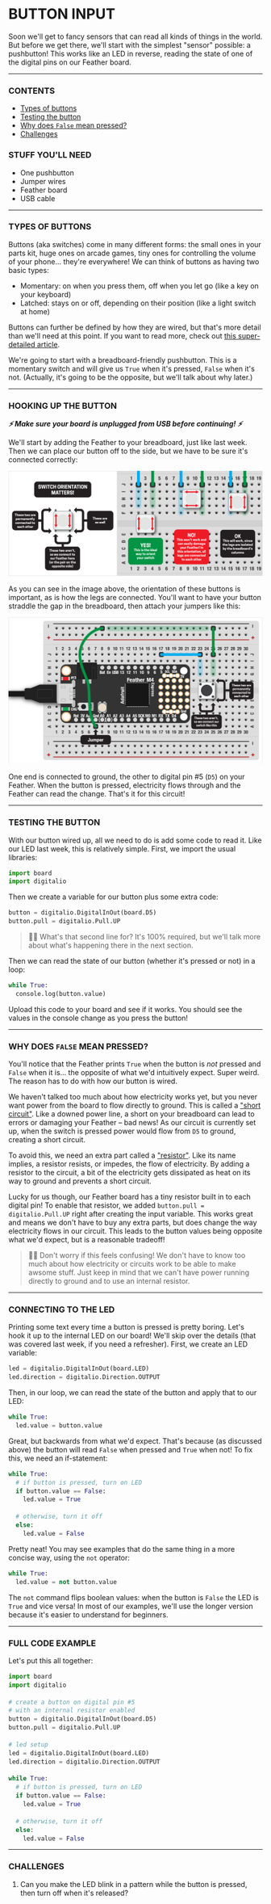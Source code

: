 # BUTTON INPUT

Soon we'll get to fancy sensors that can read all kinds of things in the world. But before we get there, we'll start with the simplest "sensor" possible: a pushbutton! This works like an LED in reverse, reading the state of one of the digital pins on our Feather board.

***

### CONTENTS  

* [Types of buttons](#types-of-buttons)  
* [Testing the button](#testing-the-button)  
* [Why does `False` mean pressed?](#why-does-false-mean-pressed)  
* [Challenges](#challenges)

### STUFF YOU'LL NEED  

* One pushbutton  
* Jumper wires  
* Feather board  
* USB cable  

***

### TYPES OF BUTTONS  
Buttons (aka switches) come in many different forms: the small ones in your parts kit, huge ones on arcade games, tiny ones for controlling the volume of your phone... they're everywhere! We can think of buttons as having two basic types:  

* Momentary: on when you press them, off when you let go (like a key on your keyboard)  
* Latched: stays on or off, depending on their position (like a light switch at home)  

Buttons can further be defined by how they are wired, but that's more detail than we'll need at this point. If you want to read more, check out [this super-detailed article](https://www.electronicshub.org/switches/).

We're going to start with a breadboard-friendly pushbutton. This is a momentary switch and will give us `True` when it's pressed, `False` when it's not. (Actually, it's going to be the opposite, but we'll talk about why later.)

***

### HOOKING UP THE BUTTON  
***⚡️ Make sure your board is unplugged from USB before continuing! ⚡️***

We'll start by adding the Feather to your breadboard, just like last week. Then we can place our button off to the side, but we have to be sure it's connected correctly:

![](Images/ButtonOrientation.png)

As you can see in the image above, the orientation of these buttons is important, as is how the legs are connected. You'll want to have your button straddle the gap in the breadboard, then attach your jumpers like this:  

![](Images/SingleButton.png)

One end is connected to ground, the other to digital pin #5 (`D5`) on your Feather. When the button is pressed, electricity flows through and the Feather can read the change. That's it for this circuit!

***

### TESTING THE BUTTON  
With our button wired up, all we need to do is add some code to read it. Like our LED last week, this is relatively simple. First, we import the usual libraries:

```python
import board 
import digitalio
```

Then we create a variable for our button plus some extra code:  

```python
button = digitalio.DigitalInOut(board.D5)
button.pull = digitalio.Pull.UP
```

> 🙋‍♀️ What's that second line for? It's 100% required, but we'll talk more about what's happening there in the next section.

Then we can read the state of our button (whether it's pressed or not) in a loop:

```python
while True:
  console.log(button.value)
```

Upload this code to your board and see if it works. You should see the values in the console change as you press the button!

***

### WHY DOES `FALSE` MEAN PRESSED?  
You'll notice that the Feather prints `True` when the button is *not* pressed and `False` when it is... the opposite of what we'd intuitively expect. Super weird. The reason has to do with how our button is wired.

We haven't talked too much about how electricity works yet, but you never want power from the board to flow directly to ground. This is called a ["short circuit"](https://en.wikipedia.org/wiki/Short_circuit). Like a downed power line, a short on your breadboard can lead to errors or damaging your Feather – bad news! As our circuit is currently set up, when the switch is pressed power would flow from `D5` to ground, creating a short circuit.

To avoid this, we need an extra part called a ["resistor"](https://en.wikipedia.org/wiki/Resistor). Like its name implies, a resistor resists, or impedes, the flow of electricity. By adding a resistor to the circuit, a bit of the electricity gets dissipated as heat on its way to ground and prevents a short circuit.

Lucky for us though, our Feather board has a tiny resistor built in to each digital pin! To enable that resistor, we added `button.pull = digitalio.Pull.UP` right after creating the input variable. This works great and means we don't have to buy any extra parts, but does change the way electricity flows in our circuit. This leads to the button values being opposite what we'd expect, but is a reasonable tradeoff!

> 🙋‍♀️ Don't worry if this feels confusing! We don't have to know too much about how electricity or circuits work to be able to make awsome stuff. Just keep in mind that we can't have power running directly to ground and to use an internal resistor.

***

### CONNECTING TO THE LED  
Printing some text every time a button is pressed is pretty boring. Let's hook it up to the internal LED on our board! We'll skip over the details (that was covered last week, if you need a refresher). First, we create an LED variable:

```python
led = digitalio.DigitalInOut(board.LED)
led.direction = digitalio.Direction.OUTPUT
```

Then, in our loop, we can read the state of the button and apply that to our LED:  

```python
while True:
  led.value = button.value
```

Great, but backwards from what we'd expect. That's because (as discussed above) the button will read `False` when pressed and `True` when not! To fix this, we need an if-statement:  

```python
while True:
  # if button is pressed, turn on LED
  if button.value == False:
    led.value = True

  # otherwise, turn it off
  else:
    led.value = False
```

Pretty neat! You may see examples that do the same thing in a more concise way, using the `not` operator:

```python
while True:
  led.value = not button.value
```

The `not` command flips boolean values: when the button is `False` the LED is `True` and vice versa! In most of our examples, we'll use the longer version because it's easier to understand for beginners.

***

### FULL CODE EXAMPLE  
Let's put this all together:

```python
import board 
import digitalio

# create a button on digital pin #5
# with an internal resistor enabled
button = digitalio.DigitalInOut(board.D5)
button.pull = digitalio.Pull.UP

# led setup
led = digitalio.DigitalInOut(board.LED)
led.direction = digitalio.Direction.OUTPUT

while True:
  # if button is pressed, turn on LED
  if button.value == False:
    led.value = True

  # otherwise, turn it off
  else:
    led.value = False
```

***

### CHALLENGES  
1. Can you make the LED blink in a pattern while the button is pressed, then turn off when it's released?  

